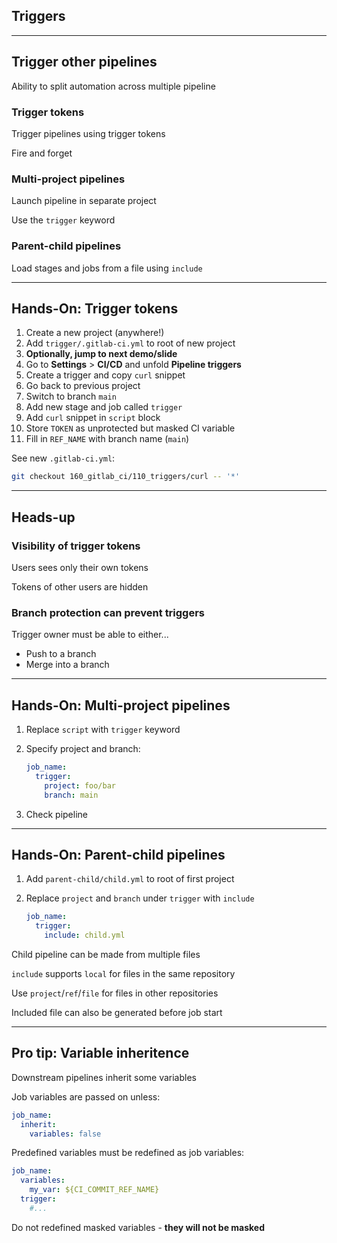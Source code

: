 <!-- .slide: id="gitlab_triggers" class="vertical-center" -->

<i class="fa-duotone fa-play fa-8x fa-duotone-colors" style="float: right; color: grey;"></i>

## Triggers

---

## Trigger other pipelines

Ability to split automation across multiple pipeline

### Trigger tokens

Trigger pipelines using trigger tokens [](https://docs.gitlab.com/ee/ci/triggers/)

Fire and forget

### Multi-project pipelines

Launch pipeline in separate project [](https://docs.gitlab.com/ee/ci/pipelines/multi_project_pipelines.html)

Use the `trigger` keyword [](https://docs.gitlab.com/ee/ci/yaml/index.html#trigger)

### Parent-child pipelines

Load stages and jobs from a file using `include` [](https://docs.gitlab.com/ee/ci/pipelines/parent_child_pipelines.html)

---

## Hands-On: Trigger tokens [<i class="fa fa-comment-code"></i>](https://github.com/nicholasdille/container-slides/tree/160_gitlab_ci/110_triggers/curl "110_trigger/curl")

1. Create a new project (anywhere!)
1. Add `trigger/.gitlab-ci.yml` to root of new project 
1. **Optionally, jump to next demo/slide**
1. Go to **Settings** > **CI/CD** and unfold **Pipeline triggers**
1. Create a trigger and copy `curl` snippet
1. Go back to previous project
1. Switch to branch `main`
1. Add new stage and job called `trigger`
1. Add `curl` snippet in `script` block
1. Store `TOKEN` as unprotected but masked CI variable [<i class="fa-solid fa-arrow-right-to-bracket"></i>](#/gitlab_ci_variable)
1. Fill in `REF_NAME` with branch name (`main`)

See new `.gitlab-ci.yml`:

```bash
git checkout 160_gitlab_ci/110_triggers/curl -- '*'
```

---

## Heads-up

### Visibility of trigger tokens

Users sees only their own tokens

Tokens of other users are hidden

### Branch protection can prevent triggers

Trigger owner must be able to either...

- Push to a branch
- Merge into a branch

---

## Hands-On: Multi-project pipelines

1. Replace `script` with `trigger` keyword
1. Specify project and branch:

    ```yaml
    job_name:
      trigger:
        project: foo/bar
        branch: main
    ```

1. Check pipeline

---

## Hands-On: Parent-child pipelines [<i class="fa fa-comment-code"></i>](https://github.com/nicholasdille/container-slides/tree/160_gitlab_ci/110_triggers/parent-child "110_triggers/parent-child")

1. Add `parent-child/child.yml` to root of first project
1. Replace `project` and `branch` under `trigger` with `include` [<i class="fa-solid fa-arrow-right-to-bracket"></i>](#/gitlab_templates)

    ```yaml
    job_name:
      trigger:
        include: child.yml
    ```

Child pipeline can be made from multiple files

`include` supports `local` for files in the same repository

Use `project`/`ref`/`file` for files in other repositories

Included file can also be generated before job start [](https://docs.gitlab.com/ee/ci/pipelines/downstream_pipelines.html#dynamic-child-pipelines)

---

## Pro tip: Variable inheritence

Downstream pipelines inherit some variables [](https://docs.gitlab.com/ee/ci/pipelines/downstream_pipelines.html#pass-cicd-variables-to-a-downstream-pipeline)

Job variables are passed on unless:

```yaml
job_name:
  inherit:
    variables: false
```

Predefined variables must be redefined as job variables:

```yaml
job_name:
  variables:
    my_var: ${CI_COMMIT_REF_NAME}
  trigger:
    #...
```

Do not redefined masked variables - **they will not be masked**
